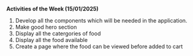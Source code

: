 **Activities of the Week (15/01/2025)**
1. Develop all the components which will be needed in the application.
2. Make good hero section 
3. Display all the catergories of food
4. Display all the food available 
5. Create a page where the food can be viewed before added to cart
